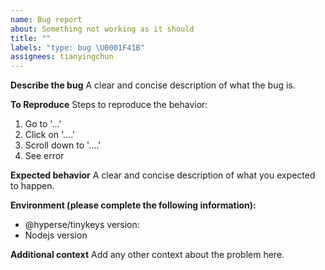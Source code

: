 ```yaml
---
name: Bug report
about: Something not working as it should
title: ""
labels: "type: bug \U0001F41B"
assignees: tianyingchun
---
```


**Describe the bug**
A clear and concise description of what the bug is.

**To Reproduce**
Steps to reproduce the behavior:

1. Go to '...'
2. Click on '....'
3. Scroll down to '....'
4. See error

**Expected behavior**
A clear and concise description of what you expected to happen.

**Environment (please complete the following information):**

- @hyperse/tinykeys version:
- Nodejs version

**Additional context**
Add any other context about the problem here.
